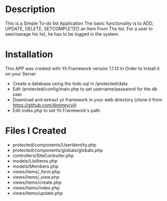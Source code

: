 # Description

This is a Simple To-do list Application
The basic functionality is to ADD, UPDATE, DELETE, SETCOMPLETED an Item From The list.
For a user to see/manage his list, he has to be logged in the system.

# Installation

This APP was created with Yii Framework version 1.1.12
In Order to Install it on your Server
 - Create a database using the todo.sql in /protected/data
 - Edit /protected/config/main.php to set username/password for the db user
 - Download and extract yii framework in your web directory (clone it from https://github.com/dimmey/yii)
 - Edit index.php to set Yii Framework's path

# Files I Created
- protected/components/UserIdentity.php
- protected/components/globals/globals.php
- controllers/SiteController.php
- models/ListItems.php
- models/Members.php
- views/items/_form.php
- views/items/_view.php
- views/items/create.php
- views/items/index.php
- views/items/update.php
